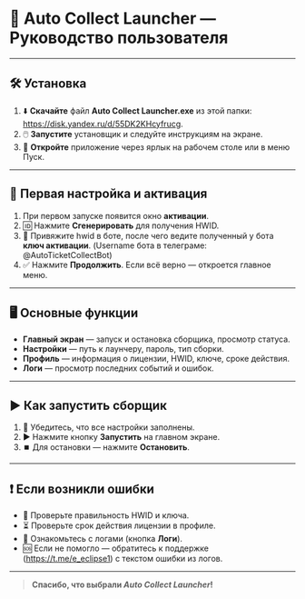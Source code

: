 # 🚀 **Auto Collect Launcher** — Руководство пользователя

---

## 🛠️ **Установка**
1. ⬇️ **Скачайте** файл **Auto Collect Launcher.exe** из этой папки: https://disk.yandex.ru/d/55DK2KHcyfrucg.
2. 🖱️ **Запустите** установщик и следуйте инструкциям на экране.
3. 🏁 **Откройте** приложение через ярлык на рабочем столе или в меню Пуск.

---

## 🔑 **Первая настройка и активация**
1. При первом запуске появится окно **активации**.
2. 🆔 Нажмите **Сгенерировать** для получения HWID.
3. 🔐 Привяжите hwid в боте, после чего ведите полученный у бота **ключ активации**. (Username бота в телеграме: @AutoTicketCollectBot)
4. ✅ Нажмите **Продолжить**. Если всё верно — откроется главное меню.

---

## 🖥️ **Основные функции**
- **Главный экран** — запуск и остановка сборщика, просмотр статуса.
- **Настройки** — путь к лаунчеру, пароль, тип сборки.
- **Профиль** — информация о лицензии, HWID, ключе, сроке действия.
- **Логи** — просмотр последних событий и ошибок.

---

## ▶️ **Как запустить сборщик**
1. 📝 Убедитесь, что все настройки заполнены.
2. ▶️ Нажмите кнопку **Запустить** на главном экране.
3. ⏹️ Для остановки — нажмите **Остановить**.

---

## ❗ **Если возникли ошибки**
- 🔄 Проверьте правильность HWID и ключа.
- ⏳ Проверьте срок действия лицензии в профиле.
- 📄 Ознакомьтесь с логами (кнопка **Логи**).
- 🆘 Если не помогло — обратитесь к поддержке (https://t.me/e_eclipse1) с текстом ошибки из логов.

---

> **Спасибо, что выбрали _Auto Collect Launcher_!**
